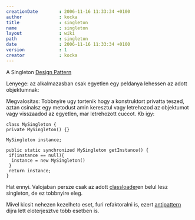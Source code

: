 ```yaml
---
creationDate        : 2006-11-16 11:33:34 +0100 
author              : kocka 
title               : singleton 
name                : singleton 
layout              : wiki 
path                : singleton 
date                : 2006-11-16 11:33:34 +0100 
version             : 1 
creator             : kocka 
---
```

A Singleton [Design Pattern](Missing.html)

Lenyege: az alkalmazasban csak egyetlen egy peldanya lehessen az adott objektumnak:

Megvalositas:
Tobbnyire ugy tortenik hogy a konstruktort privatta teszed, aztan csinalsz egy metodust amin keresztul vagy letrehozod az objektumot vagy visszaadod az egyetlen, mar letrehozott cuccot. Kb igy:

```
class MySingleton {
private MySingleton() {}

MySingleton instance;

public static synchronized MySingleton getInstance() {
 if(instance == null){
  instance = new MySingleton()
 }
 return instance;
}

```

Hat ennyi. Valojaban persze csak az adott [classloader](classloader.html)en belul lesz singleton, de ez tobbnyire eleg.

Mivel kicsit nehezen kezelheto eset, furi refaktoralni is, ezert [antipattern](antipattern.html) dijra lett eloterjesztve tobb esetben is.
